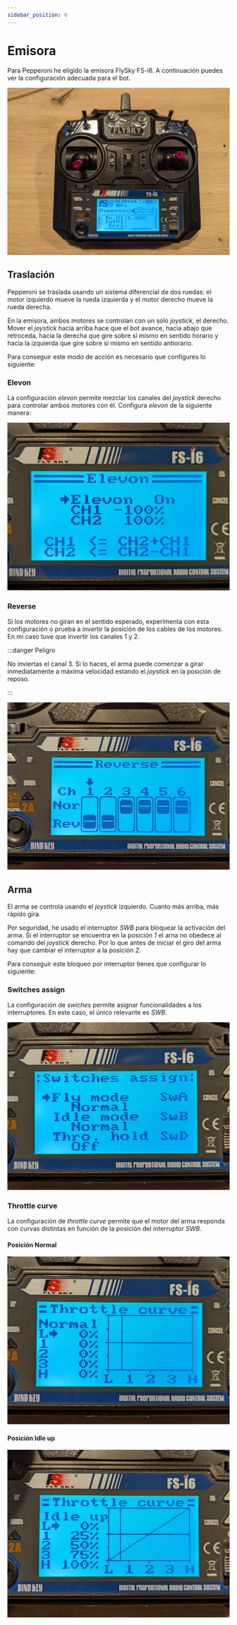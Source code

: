 ```yaml
---
sidebar_position: 6
---
```


# Emisora

Para Pepperoni he eligido la emisora FlySky FS-i6. A continuación puedes ver la configuración adecuada para el bot.

![Emisora](./assets/emisora.jpg)

## Traslación

Pepperoni se traslada usando un sistema diferencial de dos ruedas: el motor izquierdo mueve la rueda izquierda y el motor derecho mueve la rueda derecha.

En la emisora, ambos motores se controlan con un solo _joystick_, el derecho. Mover el _joystick_ hacia arriba hace que el bot avance, hacia abajo que retroceda, hacia la derecha que gire sobre sí mismo en sentido horario y hacia la izquierda que gire sobre sí mismo en sentido antiorario.

Para conseguir este modo de acción es necesario que configures lo siguiente:

### Elevon

La configuración _elevon_ permite mezclar los canales del _joystick_ derecho para controlar ambos motores con él. Configura _elevon_ de la siguiente manera:

![Configuración de pantalla Elevon](./assets/elevon.jpg)

### Reverse

Si los motores no giran en el sentido esperado, experimenta con esta configuración o prueba a invertir la posición de los cables de los motores. En mi caso tuve que invertir los canales 1 y 2. 

:::danger Peligro

No inviertas el canal 3. Si lo haces, el arma puede comenzar a girar inmediatamente a máxima velocidad estando el _joystick_ en la posición de reposo.

:::

![Configuración de pantalla Reverse](./assets/reverse.jpg)

## Arma

El arma se controla usando el _joystick_ izquierdo. Cuanto más arriba, más rápido gira.

Por seguridad, he usado el interruptor _SWB_ para bloquear la activación del arma. Si el interruptor se encuentra en la posición _1_ el arna no obedece al comando del _joystick_ derecho. Por lo que antes de iniciar el giro del arma hay que cambiar el interruptor a la posición _2_.

Para conseguir este bloqueo por interruptor tienes que configurar lo siguiente:

### Switches assign

La configuración de _swiches_ permite asignar funcionalidades a los interruptores. En este caso, el único relevante es _SWB_.

![COnfiguración de la pantalla Switches](./assets/switches.jpg)

### Throttle curve

La configuración de _throttle curve_ permite que el motor del arma responda con curvas distintas en función de la posición del interruptor _SWB_.

#### Posición Normal

![Configuración de la pantalla Throttle curve en posición Normal](./assets/throttle_curve_normal.jpg)

#### Posición Idle up

![Configuración de la pantalla Throttle curve en posición Idle up](./assets/throttle_curve_idle_up.jpg)

